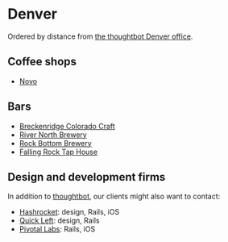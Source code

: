 # Denver

Ordered by distance from
[the thoughtbot Denver office][office].

[office]: https://goo.gl/maps/3X1zk

## Coffee shops

* [Novo](http://4sq.com/15kXR7x)

## Bars

* [Breckenridge Colorado Craft](http://4sq.com/2xBWtF)
* [River North Brewery](http://4sq.com/A47jV9)
* [Rock Bottom Brewery](http://4sq.com/6NHkgD)
* [Falling Rock Tap House](http://4sq.com/5MsPQx)

## Design and development firms

In addition to [thoughtbot](http://thoughtbot.com/contact),
our clients might also want to contact:

* [Hashrocket](http://hashrocket.com): design, Rails, iOS
* [Quick Left](http://quickleft.com/): design, Rails
* [Pivotal Labs](http://pivotallabs.com/): Rails, iOS
